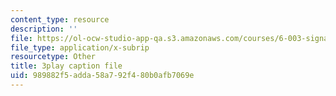 ```yaml
---
content_type: resource
description: ''
file: https://ol-ocw-studio-app-qa.s3.amazonaws.com/courses/6-003-signals-and-systems-fall-2011/989882f5adda58a792f480b0afb7069e_iWZNTM139xQ.vtt
file_type: application/x-subrip
resourcetype: Other
title: 3play caption file
uid: 989882f5-adda-58a7-92f4-80b0afb7069e
---
```

